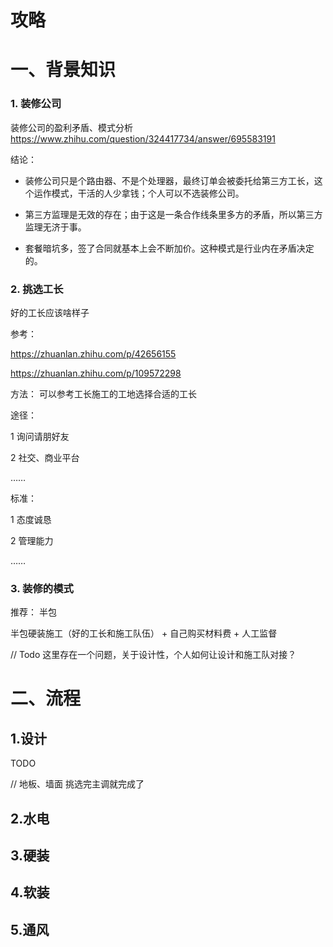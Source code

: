 # 攻略


# 一、背景知识

### 1. 装修公司

装修公司的盈利矛盾、模式分析 https://www.zhihu.com/question/324417734/answer/695583191

结论：

* 装修公司只是个路由器、不是个处理器，最终订单会被委托给第三方工长，这个运作模式，干活的人少拿钱；个人可以不选装修公司。

* 第三方监理是无效的存在；由于这是一条合作线条里多方的矛盾，所以第三方监理无济于事。

* 套餐暗坑多，签了合同就基本上会不断加价。这种模式是行业内在矛盾决定的。


### 2. 挑选工长

好的工长应该啥样子 

参考：

https://zhuanlan.zhihu.com/p/42656155

https://zhuanlan.zhihu.com/p/109572298

方法： 可以参考工长施工的工地选择合适的工长

途径：

1 询问请朋好友

2 社交、商业平台

……

标准：

1 态度诚恳

2 管理能力

……

### 3. 装修的模式

推荐： 半包

半包硬装施工（好的工长和施工队伍） + 自己购买材料费 + 人工监督


// Todo 这里存在一个问题，关于设计性，个人如何让设计和施工队对接？


# 二、流程


## 1.设计

TODO

// 地板、墙面 挑选完主调就完成了


## 2.水电

## 3.硬装

## 4.软装

## 5.通风
